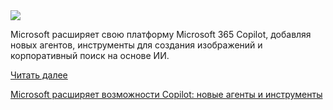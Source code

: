 <!--2025-04-24 13:56:21-->
<div class="yb">
  <div class="rss habr"><img src="https://habrastorage.org/getpro/habr/upload_files/515/8e1/dd1/5158e1dd1859d1e352d43ce72e8b077d.png" /><p>Microsoft расширяет свою платформу Microsoft 365 Copilot, добавляя новых агентов, инструменты для создания изображений и корпоративный поиск на основе ИИ.</p> <a href="https://habr.com/ru/articles/904112/#habracut">Читать далее</a> <p class="titl"><a href="https://habr.com/ru/companies/bothub/news/904112/?utm_source=habrahabr&utm_medium=rss&utm_campaign=904112">Microsoft расширяет возможности Copilot: новые агенты и инструменты</a></p></div>
</div>
